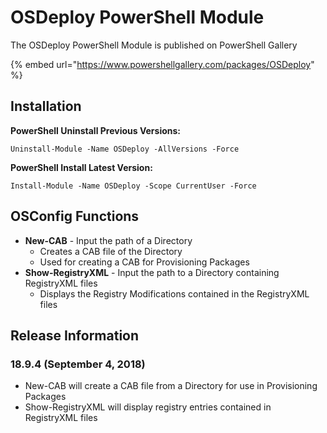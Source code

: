 # OSDeploy PowerShell Module

The OSDeploy PowerShell Module is published on PowerShell Gallery

{% embed url="https://www.powershellgallery.com/packages/OSDeploy" %}

## Installation

**PowerShell Uninstall Previous Versions:**

```text
Uninstall-Module -Name OSDeploy -AllVersions -Force
```

**PowerShell Install Latest Version:**

```text
Install-Module -Name OSDeploy -Scope CurrentUser -Force
```

## OSConfig Functions

* **New-CAB** - Input the path of a Directory
  * Creates a CAB file of the Directory
  * Used for creating a CAB for Provisioning Packages
* **Show-RegistryXML** - Input the path to a Directory containing RegistryXML files
  * Displays the Registry Modifications contained in the RegistryXML files

## Release Information

### 18.9.4 \(September 4, 2018\)

* New-CAB will create a CAB file from a Directory for use in Provisioning Packages
* Show-RegistryXML will display registry entries contained in RegistryXML files



